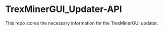 # TrexMinerGUI_Updater-API
This repo stores the necessary information for the TrexMinerGUI updater.
